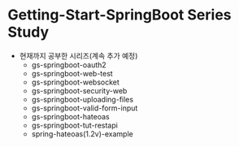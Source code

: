 # Getting-Start-SpringBoot Series Study

- 현재까지 공부한 시리즈(계속 추가 예정)
    - gs-springboot-oauth2
    - gs-springboot-web-test
    - gs-springboot-websocket
    - gs-springboot-security-web
    - gs-springboot-uploading-files
    - gs-springboot-valid-form-input
    - gs-springboot-hateoas
    - gs-springboot-tut-restapi
    - spring-hateoas(1.2v)-example